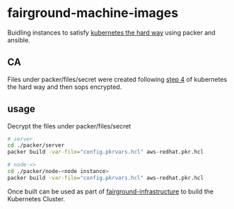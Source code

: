 # fairground-machine-images

Buidling instances to satisfy [kubernetes the hard way](https://github.com/kelseyhightower/kubernetes-the-hard-way) using packer and ansible.

## CA
Files under packer/files/secret were created following [step 4](https://github.com/kelseyhightower/kubernetes-the-hard-way/blob/master/docs/04-certificate-authority.md) of kubernetes the hard way and then sops encrypted.

## usage

Decrypt the files under packer/files/secret

```bash
# server 
cd ./packer/server
packer build -var-file="config.pkrvars.hcl" aws-redhat.pkr.hcl
```

```bash
# node-<> 
cd ./packer/node-<node instance>
packer build -var-file="config.pkrvars.hcl" aws-redhat.pkr.hcl
```

Once built can be used as part of [fairground-infrastructure](https://github.com/melvabout/fairground-infrastructure) to build the Kubernetes Cluster.